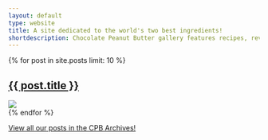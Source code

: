 ```yaml
---
layout: default
type: website
title: A site dedicated to the world's two best ingredients!
shortdescription: Chocolate Peanut Butter gallery features recipes, reviews, news, and more ... all about Chocolate and Peanut Butter!
---
```


{% for post in site.posts limit: 10 %}
<div class="homeblock">
  <a href="{{ post.url }}">
    <h2 class="entry-title">{{ post.title }}</h2>
    <img src="{{ post.featureimage }}" />
  </a>
</div>
{% endfor %}


<a href="/archives">View all our posts in the CPB Archives!</a>